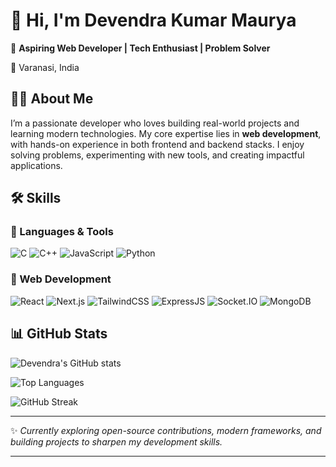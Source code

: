 # 👋 Hi, I'm Devendra Kumar Maurya

🚀 **Aspiring Web Developer | Tech Enthusiast | Problem Solver**

📍 Varanasi, India

## 🧑‍💻 About Me

I’m a passionate developer who loves building real-world projects and learning modern technologies. My core expertise lies in **web development**, with hands-on experience in both frontend and backend stacks. I enjoy solving problems, experimenting with new tools, and creating impactful applications.

## 🛠️ Skills

### 🔹 Languages & Tools

![C](https://img.shields.io/badge/C-00599C?style=for-the-badge\&logo=c\&logoColor=white)
![C++](https://img.shields.io/badge/C++-00599C?style=for-the-badge\&logo=c%2B%2B\&logoColor=white)
![JavaScript](https://img.shields.io/badge/JavaScript-F7DF1E?style=for-the-badge\&logo=javascript\&logoColor=black)
![Python](https://img.shields.io/badge/Python-3776AB?style=for-the-badge\&logo=python\&logoColor=white)

### 🔹 Web Development

![React](https://img.shields.io/badge/React-20232A?style=for-the-badge\&logo=react\&logoColor=61DAFB)
![Next.js](https://img.shields.io/badge/Next.js-000000?style=for-the-badge&logo=next.js&logoColor=white)
![TailwindCSS](https://img.shields.io/badge/TailwindCSS-38B2AC?style=for-the-badge\&logo=tailwind-css\&logoColor=white)
![ExpressJS](https://img.shields.io/badge/Express.js-000000?style=for-the-badge\&logo=express\&logoColor=white)
![Socket.IO](https://img.shields.io/badge/Socket.IO-010101?style=for-the-badge&logo=socket.io&logoColor=white)
![MongoDB](https://img.shields.io/badge/MongoDB-4EA94B?style=for-the-badge\&logo=mongodb\&logoColor=white)

## 📊 GitHub Stats

![Devendra's GitHub stats](https://github-readme-stats.vercel.app/api?username=DevendraKumarMaurya\&show_icons=true\&theme=tokyonight)

![Top Languages](https://github-readme-stats.vercel.app/api/top-langs/?username=DevendraKumarMaurya\&layout=compact\&theme=tokyonight)

![GitHub Streak](https://github-readme-streak-stats.herokuapp.com/?user=DevendraKumarMaurya\&theme=tokyonight)

---

✨ *Currently exploring open-source contributions, modern frameworks, and building projects to sharpen my development skills.*

---
